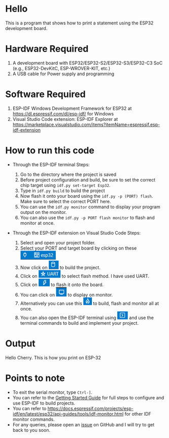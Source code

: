 # Hello

This is a program that shows how to print a statement using the ESP32 development board.

# Hardware Required

1. A development board with ESP32/ESP32-S2/ESP32-S3/ESP32-C3 SoC (e.g., ESP32-DevKitC, ESP-WROVER-KIT, etc.)
2. A USB cable for Power supply and programming

# Software Required

1. ESP-IDF Windows Development Framework for ESP32 at https://dl.espressif.com/dl/esp-idf/ for Windows
2. Visual Studio Code extension: ESP-IDF Explorer at https://marketplace.visualstudio.com/items?itemName=espressif.esp-idf-extension

# How to run this code 

* Through the ESP-IDF terminal
  Steps:
    1. Go to the directory where the project is saved
    2. Before project configuration and build, be sure to set the correct chip target using `idf.py set-target Esp32`.
    3. Type in `idf.py build` to build the project
    4. Now flash it onto your board using the `idf.py -p (PORT) flash`. Make sure to select the correct PORT here.
    5. You can use the `idf.py monitor` command to display your program output on the monitor.
    6. You can also use the `idf.py -p PORT flash monitor` to flash and monitor at once.

* Through the ESP-IDF extension on Visual Studio Code
  Steps:
    1. Select and open your project folder.
    2. Select your PORT and target board by clicking on these ![](2022-05-04-11-33-57.png)
    3. Now click on ![](2022-05-04-11-34-24.png) to build the project.
    4. Click on ![](2022-05-04-11-34-41.png) to select flash method. I have used UART.
    5. Click on ![](2022-05-04-11-35-02.png) to flash it onto the board.
    6. You can click on ![](2022-05-04-11-35-26.png) to display on monitor.
    7. Alternatively you can use this ![](2022-05-04-11-35-42.png) to build, flash and monitor all at once. 
    8. You can also open the ESP-IDF terminal using ![](2022-05-04-11-36-01.png) and use the terminal commands to build and implement your project.

# Output

Hello Cherry. This is how you print on ESP-32

# Points to note

* To exit the serial monitor, type `Ctrl-]`.
* You can refer to the [Getting Started Guide](https://docs.espressif.com/projects/esp-idf/en/latest/get-started/index.html) for full steps to configure and use ESP-IDF to build projects.
* You can refer to https://docs.espressif.com/projects/esp-idf/en/latest/esp32/api-guides/tools/idf-monitor.html for other IDF monitor commands. 
* For any queries, please open an [issue](https://github.com/Cher-B/ESP32/issues) on GitHub and I will try to get back to you soon.
